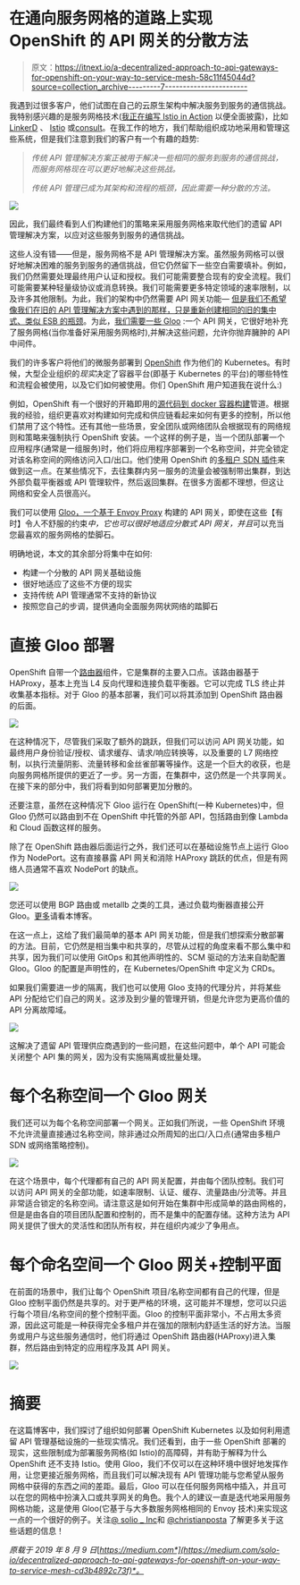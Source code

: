 # 在通向服务网格的道路上实现 OpenShift 的 API 网关的分散方法

> 原文：<https://itnext.io/a-decentralized-approach-to-api-gateways-for-openshift-on-your-way-to-service-mesh-58c11f45044d?source=collection_archive---------7----------------------->

我遇到过很多客户，他们试图在自己的云原生架构中解决服务到服务的通信挑战。我特别感兴趣的是服务网格技术([我正在编写 Istio in Action](https://www.manning.com/books/istio-in-action) 以便全面披露)，比如 [LinkerD](https://linkerd.io) 、 [Istio](https://istio.io) 或[consult](https://www.consul.io)。在我工作的地方，我们帮助组织成功地采用和管理这些系统，但是我们注意到我们的客户有一个有趣的趋势:

> *传统 API 管理解决方案正被用于解决一些相同的服务到服务的通信挑战，而服务网格现在可以更好地解决这些挑战。*
> 
> *传统 API 管理已成为其架构和流程的瓶颈，因此需要一种分散的方法。*

![](img/8560b90ac2536e1885a5fc1ff41a8db1.png)

因此，我们最终看到人们构建他们的策略来采用服务网格来取代他们的遗留 API 管理解决方案，以应对这些服务到服务的通信挑战。

这些人没有错——但是，服务网格不是 API 管理解决方案。虽然服务网格可以很好地解决困难的服务到服务的通信挑战，但它仍然留下一些空白需要填补。例如，我们仍然需要处理最终用户认证和授权。我们可能需要整合现有的安全流程。我们可能需要某种轻量级协议或消息转换。我们可能需要更多特定领域的速率限制，以及许多其他限制。为此，我们的架构中仍然需要 API 网关功能— [但是我们不希望像我们在旧的 API 管理解决方案中遇到的那样，只是重新创建相同的旧的集中式、类似 ESB 的瓶颈](https://medium.com/solo-io/api-gateways-are-going-through-an-identity-crisis-d1d833a313d7)。为此，[我们需要一些 Gloo](https://gloo.solo.io) :一个 API 网关，它很好地补充了服务网格(当你准备好采用服务网格时),并解决这些问题，允许你抛弃臃肿的 API 中间件。

我们的许多客户将他们的微服务部署到 [OpenShift](https://www.openshift.com) 作为他们的 Kubernetes。有时候，大型企业组织的*现实*决定了容器平台(即基于 Kubernetes 的平台)的哪些特性和流程会被使用，以及它们如何被使用。你们 OpenShift 用户知道我在说什么:)

例如，OpenShift 有一个很好的开箱即用的[源代码到 docker 容器构建](https://blog.openshift.com/create-s2i-builder-image/)管道。根据我的经验，组织更喜欢对构建如何完成和供应链看起来如何有更多的控制，所以他们禁用了这个特性。还有其他一些场景，安全团队或网络团队会根据现有的网络规则和策略来强制执行 OpenShift 安装。一个这样的例子是，当一个团队部署一个应用程序(通常是一组服务)时，他们将应用程序部署到一个名称空间，并完全锁定对该名称空间的网络访问入口/出口。他们使用 OpenShift 的[多租户 SDN 插件](https://docs.openshift.com/container-platform/3.5/architecture/additional_concepts/sdn.html)来做到这一点。在某些情况下，去往集群内另一服务的流量会被强制带出集群，到达外部负载平衡器或 API 管理软件，然后返回集群。在很多方面都不理想，但这让网络和安全人员很高兴。

我们可以使用 [Gloo，一个基于 Envoy Proxy](https://gloo.solo.io) 构建的 API 网关，即使在这些【有时】令人不舒服的约束*中，它也可以很好地适应分散式 API 网关，并且*可以充当您最喜欢的服务网格的垫脚石。

明确地说，本文的其余部分将集中在如何:

*   构建一个分散的 API 网关基础设施
*   很好地适应了这些不方便的现实
*   支持传统 API 管理通常不支持的新协议
*   按照您自己的步调，提供通向全面服务网状网络的踏脚石

# 直接 Gloo 部署

OpenShift 自带一个[路由器](https://docs.openshift.com/container-platform/3.9/install_config/router/index.html)组件，它是集群的主要入口点。该路由器基于 HAProxy，基本上充当 L4 反向代理和连接负载平衡器。它可以完成 TLS 终止并收集基本指标。对于 Gloo 的基本部署，我们可以将其添加到 OpenShift 路由器的后面。

![](img/4a1a6bfab18301a747501796dfee16ac.png)

在这种情况下，尽管我们采取了额外的跳跃，但我们可以访问 API 网关功能，如最终用户身份验证/授权、请求缓存、请求/响应转换等，以及重要的 L7 网络控制，以执行流量阴影、流量转移和金丝雀部署等操作。这是一个巨大的收获，也是向服务网格所提供的更近了一步。另一方面，在集群中，这仍然是一个共享网关。在接下来的部分中，我们将看到如何部署更加分散的。

还要注意，虽然在这种情况下 Gloo 运行在 OpenShift(一种 Kubernetes)中，但 Gloo 仍然可以路由到不在 OpenShift 中托管的外部 API，包括路由到像 Lambda 和 Cloud 函数这样的服务。

除了在 OpenShift 路由器后面运行之外，我们还可以在基础设施节点上运行 Gloo 作为 NodePort。这有直接暴露 API 网关和消除 HAProxy 跳跃的优点，但是有网络人员通常不喜欢 NodePort 的缺点。

![](img/ea096995cd14fd528586386aedca210a.png)

您还可以使用 BGP 路由或 metallb 之类的工具，通过负载均衡器直接公开 Gloo。[更多](https://medium.com/solo-io/running-gloo-as-a-kubernetes-ingress-for-bare-metal-clusters-with-metallb-35dd45d80629)请看本博客。

在这一点上，这给了我们最简单的基本 API 网关功能，但是我们想探索分散部署的方法。目前，它仍然是相当集中和共享的，尽管从过程的角度来看不那么集中和共享，因为我们可以使用 GitOps 和其他声明性的、SCM 驱动的方法来自助配置 Gloo。Gloo 的配置是声明性的，在 Kubernetes/OpenShift 中定义为 CRDs。

如果我们需要进一步的隔离，我们也可以使用 Gloo 支持的代理分片，并将某些 API 分配给它们自己的网关。这涉及到少量的管理开销，但是允许您为更高价值的 API 分离故障域。

![](img/3a3bc6bf445e105c3adab287a568e2fc.png)

这解决了遗留 API 管理供应商遇到的一些问题，在这些问题中，单个 API 可能会关闭整个 API 集的网关，因为没有实施隔离或批量处理。

# 每个名称空间一个 Gloo 网关

我们还可以为每个名称空间部署一个网关。正如我们所说，一些 OpenShift 环境不允许流量直接通过名称空间，除非通过众所周知的出口/入口点(通常由多租户 SDN 或网络策略控制)。

![](img/85562312235b8e330c2dfb164d7e24f5.png)

在这个场景中，每个代理都有自己的 API 网关配置，并由每个团队控制。我们可以访问 API 网关的全部功能，如速率限制、认证、缓存、流量路由/分流等。并且非常适合锁定的名称空间。请注意这是如何开始在集群中形成简单的路由网格的，但是是由各自的项目团队配置和控制的，而不是集中的配置存储。这种方法为 API 网关提供了很大的灵活性和团队所有权，并在组织内减少了争用点。

# 每个命名空间一个 Gloo 网关+控制平面

在前面的场景中，我们让每个 OpenShift 项目/名称空间都有自己的代理，但是 Gloo 控制平面仍然是共享的。对于更严格的环境，这可能并不理想，您可以只运行每个项目/名称空间的整个控制平面。Gloo 的控制平面非常小，不占用太多资源，因此这可能是一种获得完全多租户并在强加的限制内舒适生活的好方法。当服务或用户与这些服务通信时，他们将通过 OpenShift 路由器(HAProxy)进入集群，然后路由到特定的应用程序及其 API 网关。

![](img/227803039a5303f09932a940a2fce38e.png)

# 摘要

在这篇博客中，我们探讨了组织如何部署 OpenShift Kubernetes 以及如何利用遗留 API 管理基础设施的一些现实情况。我们还看到，由于一些 OpenShift 部署的现实，这些限制成为部署服务网格(如 Istio)的高障碍，并有助于解释为什么 OpenShift 还不支持 Istio。使用 Gloo，我们不仅可以在这种环境中很好地发挥作用，让您更接近服务网格，而且我们可以解决现有 API 管理功能与您希望从服务网格中获得的东西之间的差距。最后，Gloo 可以在任何服务网格中插入，并且可以在您的网格中扮演入口或共享网关的角色。我个人的建议一直是迭代地采用服务网格功能，这是使用 Gloo(它基于与大多数服务网格相同的 Envoy 技术)来实现这一点的一个很好的例子。关注[@ solio _ Inc](https://twitter.com/soloio_inc)和 [@christianposta](https://twitter.com/christianposta) 了解更多关于这些话题的信息！

*原载于 2019 年 8 月 9 日*[*https://medium.com*](https://medium.com/solo-io/decentralized-approach-to-api-gateways-for-openshift-on-your-way-to-service-mesh-cd3b4892c73f)*。*